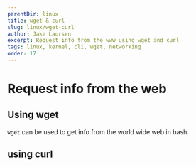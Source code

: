 ```yaml
---
parentDir: linux
title: wget & curl
slug: linux/wget-curl
author: Jake Laursen
excerpt: Request info from the www using wget and curl
tags: linux, kernel, cli, wget, networking
order: 17
---
```


# Request info from the web 

## Using wget
`wget` can be used to get info from the world wide web in bash.  

## using curl